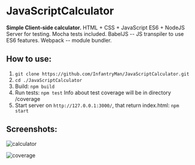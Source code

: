 # JavaScriptCalculator
**Simple Client-side calculator.**
HTML + CSS + JavaScript ES6 + NodeJS Server for testing.
Mocha tests included.
BabelJS -- JS transpiler to use ES6 features.
Webpack -- module bundler. 

## How to use:
1. `git clone https://github.com/InfantryMan/JavaScriptCalculator.git`
2. `cd ./JavaScriptCalculator`
3. Build:
    `npm build`
4. Run tests:
    `npm test`
   Info about test coverage will be in directory /coverage
5. Start server on `http://127.0.0.1:3000/`, that return index.html:
    `npm start`
    
## Screenshots:

![calculator](https://user-images.githubusercontent.com/22483300/47179719-6ff03a80-d327-11e8-8eed-da591d2f394b.png)


![coverage](https://user-images.githubusercontent.com/22483300/47179941-015fac80-d328-11e8-932b-c7a4a9574fe3.png)
    
